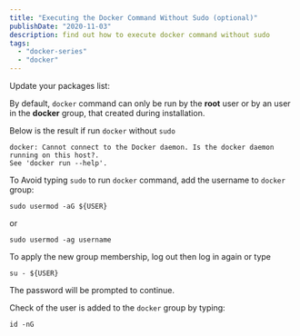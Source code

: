 ```yaml
---
title: "Executing the Docker Command Without Sudo (optional)"
publishDate: "2020-11-03"
description: find out how to execute docker command without sudo
tags:
  - "docker-series"
  - "docker"
---
```


Update your packages list:

By default, `docker` command can only be run by the **root** user or by an user in the **docker** group, that created during installation.

Below is the result if run `docker` without `sudo`

```
docker: Cannot connect to the Docker daemon. Is the docker daemon running on this host?.
See 'docker run --help'.
```

To Avoid typing `sudo` to run `docker` command, add the username to `docker` group:

```
sudo usermod -aG ${USER}
```

or

```
sudo usermod -ag username
```

To apply the new group membership, log out then log in again or type

```
su - ${USER}
```

The password will be prompted to continue.

Check of the user is added to the `docker` group by typing:

```
id -nG
```
